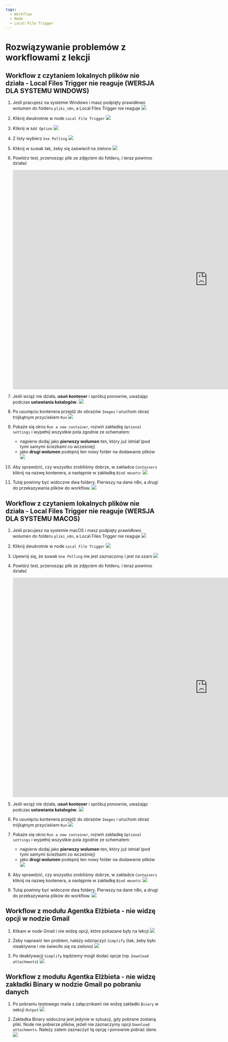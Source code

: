 ```yaml
---
tags:
  - Workflow
  - Node
  - Local File Trigger 
---
```


# **Rozwiązywanie problemów z workflowami z lekcji**

## **Workflow z czytaniem lokalnych plików nie działa - Local Files Trigger nie reaguje (WERSJA DLA SYSTEMU WINDOWS)**

1. Jeśli pracujesz na systemie Windows i masz podpięty prawidłowo wolumen do folderu `pliki_n8n`, a Local Files Trigger nie reaguje
   ![](assets/workflows__local_files_example_1.png)

1. Kliknij dwukrotnie w node `Local File Trigger`
   ![](assets/workflows__local_files_example_2.png)

1. Kliknij w `Add Option`
   ![](assets/workflows__local_files_example_3.png)

1. Z listy wybierz `Use Polling`
   ![](assets/workflows__local_files_example_4.png)

1. Kliknij w suwak tak, żeby się zaświecił na zielono
   ![](assets/workflows__local_files_example_5.png)

1. Powtórz test, przenosząc plik ze zdjęciem do folderu, i teraz powinno działać
    <div class="video-wrapper">
    <iframe width="1280" height="720" src="https://www.youtube.com/embed/VNyzU-CtOAw?si=xKw39F_Wl0PNxz4-" title="YouTube video player" frameborder="0" allow="accelerometer; autoplay; clipboard-write; encrypted-media; gyroscope; picture-in-picture; web-share" referrerpolicy="strict-origin-when-cross-origin" allowfullscreen></iframe>
    </div>

1. Jeśli wciąż nie działa, **usuń kontener** i spróbuj ponownie, uważając podczas **ustawiania katalogów**.
   ![](assets/workflows__delete_container.png)

1. Po usunięciu kontenera przejdź do obrazów `Images` i uruchom obraz trójkątnym przyciskiem `Run`
   ![](assets/workflows__run_image.png)

1. Pokaże się okno `Run a new container`, rozwiń zakładkę `Optional settings` i wypełnij wszystkie pola zgodnie ze schematem:
      - najpierw dodaj jako **pierwszy wolumen** ten, który już istniał (pod tymi samymi ścieżkami co wcześniej)
      - jako **drugi wolumen** podepnij ten nowy folder na dodawanie plików
      ![](assets/workflows__directories.png)

1. Aby sprawdzić, czy wszystko zrobiliśmy dobrze, w zakładce `Containers` kliknij na nazwę kontenera, a następnie w zakładkę `Bind mounts`:
   ![](assets/workflows__directories_1.png)
1. Tutaj powinny być widoczne dwa foldery. Pierwszy na dane n8n, a drugi do przekazywania plików do workflow. 
   ![](assets/workflows__directories_2.png)

## **Workflow z czytaniem lokalnych plików nie działa - Local Files Trigger nie reaguje (WERSJA DLA SYSTEMU MACOS)**

1. Jeśli pracujesz na systemie macOS i masz podpięty prawidłowo wolumen do folderu `pliki_n8n`, a Local Files Trigger nie reaguje
   ![](assets/workflows__local_files_example_1.png)

1. Kliknij dwukrotnie w node `Local File Trigger`
   ![](assets/workflows__local_files_example_2.png)

1. Upewnij się, że suwak `Use Polling` nie jest zaznaczony i jest na szaro
   ![](assets/workflows__local_files_example_6.png)

1. Powtórz test, przenosząc plik ze zdjęciem do folderu, i teraz powinno działać
    <div class="video-wrapper">
    <iframe width="1280" height="720" src="https://www.youtube.com/embed/VNyzU-CtOAw?si=xKw39F_Wl0PNxz4-" title="YouTube video player" frameborder="0" allow="accelerometer; autoplay; clipboard-write; encrypted-media; gyroscope; picture-in-picture; web-share" referrerpolicy="strict-origin-when-cross-origin" allowfullscreen></iframe>
    </div>

1. Jeśli wciąż nie działa, **usuń kontener** i spróbuj ponownie, uważając podczas **ustawiania katalogów**.
   ![](assets/workflows__delete_container.png)

1. Po usunięciu kontenera przejdź do obrazów `Images` i uruchom obraz trójkątnym przyciskiem `Run`
   ![](assets/workflows__run_image.png)

1. Pokaże się okno `Run a new container`, rozwiń zakładkę `Optional settings` i wypełnij wszystkie pola zgodnie ze schematem:
      - najpierw dodaj jako **pierwszy wolumen** ten, który już istniał (pod tymi samymi ścieżkami co wcześniej)
      - jako **drugi wolumen** podepnij ten nowy folder na dodawanie plików
      ![](assets/workflows__directories.png)

1. Aby sprawdzić, czy wszystko zrobiliśmy dobrze, w zakładce `Containers` kliknij na nazwę kontenera, a następnie w zakładkę `Bind mounts`:
   ![](assets/workflows__directories_1.png)
1. Tutaj powinny być widoczne dwa foldery. Pierwszy na dane n8n, a drugi do przekazywania plików do workflow. 
   ![](assets/workflows__directories_2.png)

## **Workflow z modułu Agentka Elżbieta - nie widzę opcji w nodzie Gmail**

1. Klikam w node Gmail i nie widzę opcji, które pokazane były na lekcji
   ![](assets/workflow_elzbieta__gmail_1.png)

1. Żeby naprawić ten problem, należy odznaczyć `Simplify` (tak, żeby było nieaktywne i nie świeciło się na zielono)
   ![](assets/workflow_elzbieta__gmail_2.png)

1. Po deaktywacji `Simplify` będziemy mogli dodać opcje (np. `Download attachments`)
   ![](assets/workflow_elzbieta__gmail_3.png)

## **Workflow z modułu Agentka Elżbieta - nie widzę zakładki Binary w nodzie Gmail po pobraniu danych**

1. Po pobraniu testowego maila z załącznikami nie widzę zakładki `Binary` w sekcji `Output`
   ![](assets/workflow_elzbieta__gmail_no_binary_1.png)

1. Zakładka Binary widoczna jest jedynie w sytuacji, gdy pobrane zostaną pliki. Node nie pobierze plików, jeżeli nie zaznaczymy opcji `Download attachments`. Należy zatem zaznaczyć tę opcję i ponownie pobrać dane.
   ![](assets/workflow_elzbieta__gmail_no_binary_2.png)